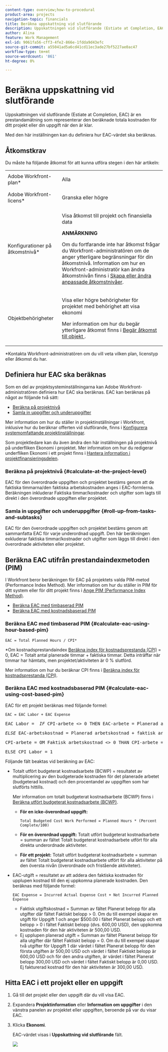 ```yaml
---
content-type: overview;how-to-procedural
product-area: projects
navigation-topic: financials
title: Beräkna uppskattning vid slutförande
description: Uppskattningen vid slutförande (Estiate at Completion, EAC) är en prestandamätning som representerar den beräknade totala kostnaden för ditt projekt eller din uppgift när den är klar.
author: Alina
feature: Work Management
exl-id: 9061fa56-cff3-4fe2-866e-1fdda9d43efc
source-git-commit: a55041ad5a6cd41cd11ec3ade27bf5227ae0ac47
workflow-type: tm+mt
source-wordcount: '861'
ht-degree: 0%

---
```


# Beräkna uppskattning vid slutförande

<!--
<p data-mc-conditions="QuicksilverOrClassic.Draft mode">(NOTE: Linked to the product. Do not change link!) </p>
-->

Uppskattningen vid slutförande (Estiate at Completion, EAC) är en prestandamätning som representerar den beräknade totala kostnaden för ditt projekt eller din uppgift när den är klar.

Med den här inställningen kan du definiera hur EAC-värdet ska beräknas. 

## Åtkomstkrav

Du måste ha följande åtkomst för att kunna utföra stegen i den här artikeln:

<table style="table-layout:auto"> 
 <col> 
 <col> 
 <tbody> 
  <tr> 
   <td role="rowheader">Adobe Workfront-plan*</td> 
   <td> <p>Alla</p> </td> 
  </tr> 
  <tr> 
   <td role="rowheader">Adobe Workfront-licens*</td> 
   <td> <p>Granska eller högre</p> </td> 
  </tr> 
  <tr> 
   <td role="rowheader">Konfigurationer på åtkomstnivå*</td> 
   <td> <p>Visa åtkomst till projekt och finansiella data</p> <p><b>ANMÄRKNING</b>

Om du fortfarande inte har åtkomst frågar du Workfront-administratören om de anger ytterligare begränsningar för din åtkomstnivå. Information om hur en Workfront-administratör kan ändra åtkomstnivån finns i <a href="../../../administration-and-setup/add-users/configure-and-grant-access/create-modify-access-levels.md" class="MCXref xref">Skapa eller ändra anpassade åtkomstnivåer</a>.</p> </td>
</tr> 
  <tr> 
   <td role="rowheader">Objektbehörigheter</td> 
   <td> <p>Visa eller högre behörigheter för projektet med behörighet att visa ekonomi</p> <p>Mer information om hur du begär ytterligare åtkomst finns i <a href="../../../workfront-basics/grant-and-request-access-to-objects/request-access.md" class="MCXref xref">Begär åtkomst till objekt </a>.</p> </td> 
  </tr> 
 </tbody> 
</table>

&#42;Kontakta Workfront-administratören om du vill veta vilken plan, licenstyp eller åtkomst du har.

## Definiera hur EAC ska beräknas

Som en del av projektsysteminställningarna kan Adobe Workfront-administratören definiera hur EAC ska beräknas. EAC kan beräknas på något av följande två sätt:

* [Beräkna på projektnivå](#calculate-at-the-project-level)
* [Samla in uppgifter och underuppgifter](#roll-up-from-tasks-and-subtasks)

Mer information om hur du ställer in projektinställningar i Workfront, inklusive hur du beräknar offerten vid slutförande, finns i [Konfigurera systemomfattande projektinställningar](../../../administration-and-setup/set-up-workfront/configure-system-defaults/set-project-preferences.md).

Som projektledare kan du även ändra den här inställningen på projektnivå på underfliken Ekonomi i projektet. Mer information om hur du redigerar underfliken Ekonomi i ett projekt finns i [Hantera information i projektfinansieringsdelen](../../../manage-work/projects/project-finances/manage-project-finance-area.md).

### Beräkna på projektnivå {#calculate-at-the-project-level}

EAC för den överordnade uppgiften och projektet bestäms genom att de faktiska timmarna/den faktiska arbetskostnaden anges i EAC-formlerna. Beräkningen inkluderar Faktiska timmar/kostnader och utgifter som lagts till direkt i den överordnade uppgiften eller projektet.

### Samla in uppgifter och underuppgifter {#roll-up-from-tasks-and-subtasks}

EAC för den överordnade uppgiften och projektet bestäms genom att sammanfatta EAC för varje underordnad uppgift. Den här beräkningen exkluderar faktiska timmar/kostnader och utgifter som läggs till direkt i den överordnade aktiviteten eller projektet.

## Beräkna EAC utifrån prestandaindexmetoden (PIM)

I Workfront beror beräkningen för EAC på projektets valda PIM-metod (Performance Index Method). Mer information om hur du ställer in PIM för ditt system eller för ditt projekt finns i [Ange PIM (Performance Index Method)](../../../manage-work/projects/project-finances/set-pim.md).

* [Beräkna EAC med timbaserad PIM](#calculate-eac-using-hour-based-pim)
* [Beräkna EAC med kostnadsbaserad PIM](#calculate-eac-using-cost-based-pim)

### Beräkna EAC med timbaserad PIM {#calculate-eac-using-hour-based-pim}

```
EAC = Total Planned Hours / CPI*
```

&#42;Om kostnadsprestandaindex [Beräkna index för kostnadsprestanda (CPI)](../../../manage-work/projects/project-finances/calculate-cpi.md) = 0, EAC = Totalt antal planerade timmar + faktiska timmar. Detta inträffar när timmar har hämtats, men projektet/aktiviteten är 0 % slutförd.

Mer information om hur du beräknar CPI finns i [Beräkna index för kostnadsprestanda (CPI)](../../../manage-work/projects/project-finances/calculate-cpi.md).

### Beräkna EAC med kostnadsbaserad PIM {#calculate-eac-using-cost-based-pim}

EAC för ett projekt beräknas med följande formel:

```
EAC = EAC Labor + EAC Expense 
```

<pre>EAC Labor =  <em>IF</em> CPI-arbete &lt;&gt; 0 THEN EAC-arbete = Planerad arbetskostnad / CPI-arbete</pre><pre><em>ELSE</em> EAC-arbetskostnad = Planerad arbetskostnad + faktisk arbetskostnad</pre><pre>CPI-arbete = OM Faktisk arbetskostnad &lt;&gt; 0 THAN CPI-arbete = TotalBudgetedCostWorkPerformed / Faktisk arbetskostnad</pre><pre>ELSE CPI Labor = 1 </pre>Följande fält beaktas vid beräkning av EAC:

* Totalt utfört budgeterat kostnadsarbete (BCWP) = resultatet av multiplicering av den budgeterade kostnaden för det planerade arbetet (budgeterad kostnad) och den procentandel av uppgiften som har slutförts hittills.

   Mer information om totalt budgeterat kostnadsarbete (BCWP) finns i [Beräkna utfört budgeterat kostnadsarbete (BCWP)](../../../manage-work/projects/project-finances/calculate-bcwp.md).

   * **För en icke-överordnad uppgift:**

      ```
      Total Budgeted Cost Work Performed = Planned Hours * (Percent Complete/100)
      ```

   * **För en överordnad uppgift:**
Totalt utfört budgeterat kostnadsarbete = summan av fältet Totalt budgeterat kostnadsarbete utfört för alla direkta underordnade aktiviteter.

   * **För ett projekt:**
Totalt utfört budgeterat kostnadsarbete = summan av fältet Totalt budgeterat kostnadsarbete utfört för alla aktiviteter på den översta nivån (överordnade och fristående aktiviteter). 

* EAC-utgift = resultatet av att addera den faktiska kostnaden för upplupen kostnad till den ej uppkomna planerade kostnaden. Den beräknas med följande formel:

   ```
   EAC Expense = Incurred Actual Expense Cost + Not Incurred Planned Expense
   ```

   * Faktisk utgiftskostnad = Summan av fältet Planerat belopp för alla utgifter där fältet Faktiskt belopp > 0. Om du till exempel skapar en utgift för Uppgift 1 och anger $500.00 i fältet Planerat belopp och ett belopp > 0 i fältet Faktiskt belopp (dvs. 600,00 USD), den uppkomna kostnaden för den här aktiviteten är 500,00 USD.
   * Ej upplupen planerad utgift = Summan av fältet Planerat belopp för alla utgifter där fältet Faktiskt belopp = 0. Om du till exempel skapar två utgifter för Uppgift 1 där värdet i fältet Planerat belopp för den första utgiften är 500,00 USD och värdet i fältet Faktiskt belopp är 600,00 USD och för den andra utgiften, är värdet i fältet Planerat belopp 300,00 USD och värdet i fältet Faktiskt belopp är 0,00 USD. Ej fakturerad kostnad för den här aktiviteten är 300,00 USD. 

## Hitta EAC i ett projekt eller en uppgift

1. Gå till det projekt eller den uppgift där du vill visa EAC.
1. Expandera **Projektinformation** eller **Information om uppgifter** i den vänstra panelen av projektet eller uppgiften, beroende på var du visar EAC.

1. Klicka **Ekonomi**. 

   EAC-värdet visas i **Uppskattning vid slutförande** fält.

   ![](assets/eac-highlighted-on-project-350x112.png)
